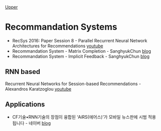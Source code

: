 [Upper](index.md)

# Recommandation Systems

* RecSys 2016: Paper Session 8 - Parallel Recurrent Neural Network Architectures for Recommendations [youtube](https://www.youtube.com/watch?v=Mw2AV12WH4s&feature=youtu.be)
* Recommandation System - Matrix Completion - SanghyukChun [blog](http://sanghyukchun.github.io/73/)
* Recommandation System - Implicit Feedback - SanghyukChun [blog](http://sanghyukchun.github.io/95/)

## RNN based

Recurrent Neural Networks for Session-based Recommendations - Alexandros Karatzoglou [youtube](https://www.youtube.com/watch?v=M7FqgXySKYk&feature=youtu.be)

## Applications

* CF기술•RNN기술의 장점이 융합된 ‘AiRS(에어스)’가 모바일 뉴스판에 시범 적용됩니다 - 네이버 [blog](http://blog.naver.com/PostView.nhn?blogId=naver_search&logNo=221105431207&parentCategoryNo=&categoryNo=52&viewDate=&isShowPopularPosts=false&from=postView)